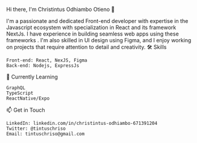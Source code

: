 Hi there, I'm Christintus Odhiambo Otieno 👋

I'm a passionate and dedicated Front-end developer with expertise in the Javascript ecosystem with specialization in React and its framework NextJs. I have experience in building seamless web apps using these frameworks . I'm also skilled in UI design using Figma, and I enjoy working on projects that require attention to detail and creativity.
🛠️ Skills

    Front-end: React, NexJS, Figma
    Back-end: Nodejs, ExpressJs

🌱 Currently Learning

    GraphQL
    TypeScript
    ReactNative/Expo
📫 Get in Touch

    LinkedIn: linkedin.com/in/christintus-odhiambo-671391204
    Twitter: @tintuschriso
    Email: tintuschriso@gmail.com
